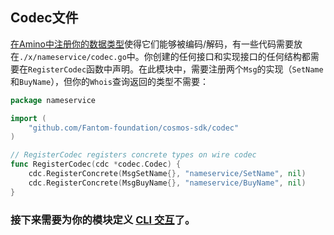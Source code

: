 ## Codec文件

[在Amino中注册你的数据类型](https://github.com/tendermint/go-amino#registering-types)使得它们能够被编码/解码，有一些代码需要放在`./x/nameservice/codec.go`中。你创建的任何接口和实现接口的任何结构都需要在`RegisterCodec`函数中声明。在此模块中，需要注册两个`Msg`的实现（`SetName`和`BuyName`），但你的`Whois`查询返回的类型不需要：

```go
package nameservice

import (
	"github.com/Fantom-foundation/cosmos-sdk/codec"
)

// RegisterCodec registers concrete types on wire codec
func RegisterCodec(cdc *codec.Codec) {
	cdc.RegisterConcrete(MsgSetName{}, "nameservice/SetName", nil)
	cdc.RegisterConcrete(MsgBuyName{}, "nameservice/BuyName", nil)
}
```

### 接下来需要为你的模块定义 [CLI 交互](./10-cli.md)了。

